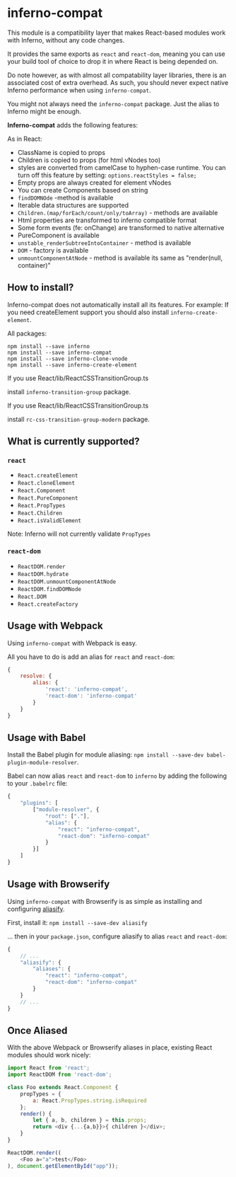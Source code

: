 # inferno-compat

This module is a compatibility layer that makes React-based modules work with Inferno, without any code changes.

It provides the same exports as `react` and `react-dom`, meaning you can use your build tool of choice to drop it in where React is being depended on.

Do note however, as with almost all compatability layer libraries, there is an associated cost of extra overhead. As such, you should never expect native Inferno performance when using `inferno-compat`.

You might not always need the `inferno-compat` package. Just the alias to Inferno might be enough.

**Inferno-compat** adds the following features:

As in React:

- ClassName is copied to props
- Children is copied to props (for html vNodes too)
- styles are converted from camelCase to hyphen-case runtime. You can turn off this feature by setting: `options.reactStyles = false;`
- Empty props are always created for element vNodes
- You can create Components based on string
- `findDOMNOde` -method is available
- Iterable data structures are supported
- `Children.(map/forEach/count/only/toArray)` - methods are available
- Html properties are transformed to inferno compatible format
- Some form events (fe: onChange) are transformed to native alternative
- PureComponent is available
- `unstable_renderSubtreeIntoContainer` - method is available
-  `DOM` - factory is available
- `unmountComponentAtNode` - method is available its same as "render(null, container)"

## How to install?

Inferno-compat does not automatically install all its features. For example: If you need createElement support you should also install `inferno-create-element`.

All packages:
```
npm install --save inferno
npm install --save inferno-compat
npm install --save inferno-clone-vnode
npm install --save inferno-create-element

```

If you use React/lib/ReactCSSTransitionGroup.ts

install `inferno-transition-group` package.

If you use React/lib/ReactCSSTransitionGroup.ts

install `rc-css-transition-group-modern` package.


## What is currently supported?

### `react`

- `React.createElement`
- `React.cloneElement`
- `React.Component`
- `React.PureComponent`
- `React.PropTypes`
- `React.Children`
- `React.isValidElement`

Note: Inferno will not currently validate `PropTypes`

### `react-dom`

- `ReactDOM.render`
- `ReactDOM.hydrate`
- `ReactDOM.unmountComponentAtNode`
- `ReactDOM.findDOMNode`
- `React.DOM`
- `React.createFactory`

## Usage with Webpack

Using `inferno-compat` with Webpack is easy.

All you have to do is add an alias for `react` and `react-dom`:

```js
{
	resolve: {
		alias: {
			'react': 'inferno-compat',
			'react-dom': 'inferno-compat'
		}
	}
}
```

## Usage with Babel

Install the Babel plugin for module aliasing: `npm install --save-dev babel-plugin-module-resolver`.

Babel can now alias `react` and `react-dom` to `inferno` by adding the following to your `.babelrc` file:

```js
{
    "plugins": [
        ["module-resolver", {
            "root": ["."],
            "alias": {
                "react": "inferno-compat",
                "react-dom": "inferno-compat"
            }
        }]
    ]
}
```

## Usage with Browserify

Using `inferno-compat` with Browserify is as simple as installing and configuring [aliasify](http://npm.im/aliasify).

First, install it: `npm install --save-dev aliasify`

... then in your `package.json`, configure aliasify to alias `react` and `react-dom`:

```js
{
    // ...
    "aliasify": {
        "aliases": {
            "react": "inferno-compat",
            "react-dom": "inferno-compat"
        }
    }
    // ...
}
```

## Once Aliased

With the above Webpack or Browserify aliases in place, existing React modules should work nicely:

```js
import React from 'react';
import ReactDOM from 'react-dom';

class Foo extends React.Component {
    propTypes = {
        a: React.PropTypes.string.isRequired
    };
    render() {
        let { a, b, children } = this.props;
        return <div {...{a,b}}>{ children }</div>;
    }
}

ReactDOM.render((
    <Foo a="a">test</Foo>
), document.getElementById("app"));
```
